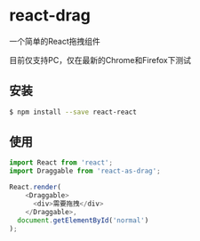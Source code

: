# react-drag

一个简单的React拖拽组件

目前仅支持PC，仅在最新的Chrome和Firefox下测试

## 安装

```bash
$ npm install --save react-react
```

## 使用

```javascript
import React from 'react';
import Draggable from 'react-as-drag';

React.render(
    <Draggable>
      <div>需要拖拽</div>
    </Draggable>,
  document.getElementById('normal')
);
```